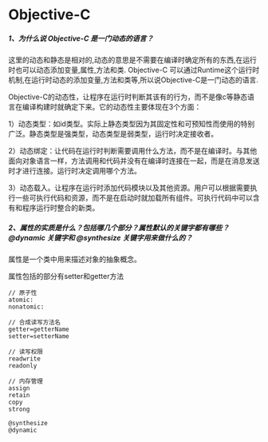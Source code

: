 # Objective-C

##### 1、为什么说 Objective-C 是一门动态的语言？

这里的动态和静态是相对的,动态的意思是不需要在编译时确定所有的东西,在运行时也可以动态添加变量,属性,方法和类. Objective-C 可以通过Runtime这个运行时机制,在运行时动态的添加变量,方法和类等,所以说Objective-C是一门动态的语言.

Objective-C的动态性，让程序在运行时判断其该有的行为，而不是像c等静态语言在编译构建时就确定下来。它的动态性主要体现在3个方面：

1）动态类型：如id类型。实际上静态类型因为其固定性和可预知性而使用的特别广泛。静态类型是强类型，动态类型是弱类型，运行时决定接收者。

2）动态绑定：让代码在运行时判断需要调用什么方法，而不是在编译时。与其他面向对象语言一样，方法调用和代码并没有在编译时连接在一起，而是在消息发送时才进行连接。运行时决定调用哪个方法。

3）动态载入。让程序在运行时添加代码模块以及其他资源。用户可以根据需要执行一些可执行代码和资源，而不是在启动时就加载所有组件。可执行代码中可以含有和程序运行时整合的新类。

##### 2、属性的实质是什么？包括哪几个部分？属性默认的关键字都有哪些？@dynamic 关键字和 @synthesize 关键字用来做什么的？

属性是一个类中用来描述对象的抽象概念。

属性包括的部分有setter和getter方法

```
// 原子性
atomic: 
nonatomic:

// 合成读写方法名
getter=getterName
setter=setterName

// 读写权限
readwrite
readonly

// 内存管理
assign
retain
copy
strong

@synthesize
@dynamic
```



